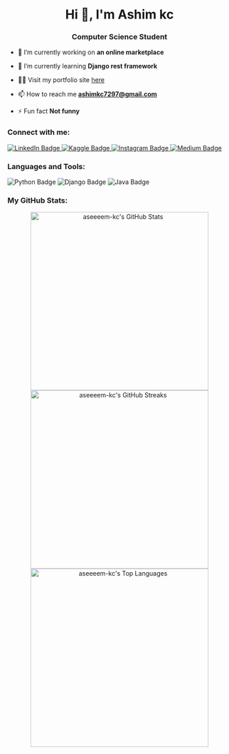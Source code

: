 <h1 align="center">Hi 👋, I'm Ashim kc</h1>
<h3 align="center">Computer Science Student</h3>

- 🔭 I’m currently working on **an online marketplace**

- 🌱 I’m currently learning **Django rest framework**

- 👨‍💻 Visit my portfolio site [here](https://ashimkchhetri.com.np)

- 📫 How to reach me **ashimkc7297@gmail.com**

- ⚡ Fun fact **Not funny**

<h3 align="left">Connect with me:</h3>
<p align="left">
  <a href="https://linkedin.com/in/ashim-kc-643501231" target="_blank">
    <img src="https://img.shields.io/badge/LinkedIn-Ashim%20KC-blue?style=flat-square&logo=linkedin" alt="LinkedIn Badge"/>
  </a>
  <a href="https://kaggle.com/ashimkc" target="_blank">
    <img src="https://img.shields.io/badge/Kaggle-Ashim%20KC-blue?style=flat-square&logo=kaggle" alt="Kaggle Badge"/>
  </a>
  <a href="https://instagram.com/aseeeem_12" target="_blank">
    <img src="https://img.shields.io/badge/Instagram-aseeeem_12-red?style=flat-square&logo=instagram" alt="Instagram Badge"/>
  </a>
  <a href="https://medium.com/@ashimkc7297" target="_blank">
    <img src="https://img.shields.io/badge/Medium-@ashimkc7297-black?style=flat-square&logo=medium" alt="Medium Badge"/>
  </a>
</p>

<h3 align="left">Languages and Tools:</h3>
<p align="left">
  <img src="https://img.shields.io/badge/Python-blue?style=flat-square&logo=python" alt="Python Badge"/>
  <img src="https://img.shields.io/badge/Django-green?style=flat-square&logo=django" alt="Django Badge"/>
  <img src="https://img.shields.io/badge/Java-red?style=flat-square&logo=java" alt="Java Badge"/>
  <!-- Add more badges here -->
</p>

<h3 align="left">My GitHub Stats:</h3>
<div align="center">
  <img src="https://github-readme-stats.vercel.app/api?username=aseeeem-kc&show_icons=true&theme=dark" alt="aseeeem-kc's GitHub Stats" width="400"/>
  <img src="https://github-readme-streak-stats.herokuapp.com/?user=aseeeem-kc&theme=dark" alt="aseeeem-kc's GitHub Streaks" width="400"/>
  <img src="https://github-readme-stats.vercel.app/api/top-langs?username=aseeeem-kc&show_icons=true&theme=dark&layout=compact" alt="aseeeem-kc's Top Languages" width="400"/>
</div>
